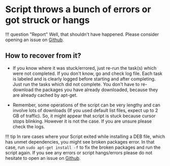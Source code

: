# Script throws a bunch of errors or got struck or hangs

!!! question "Report"
    Well, that shouldn't have happened. Please consider opening an issue on [Github](https://github.com/tprasadtp/ubuntu-post-install/issues/new).

## How to recover from it?

- If you know where it was stuck/errored, just re-run the task(s) which were not completed. If you don't know, go and check log file. Each task is labeled and is clearly logged before starting and after completing. Just run the tasks which did not complete. You don't have to re-download the packages you have already downloaded, because they are already cached by apt-get.

- Remember, some operations of the script can be very lengthy and can involve lots of downloads (If you used default list files, expect up to 2 GB of traffic). So, it might appear that script is stuck because cursor stops blinking. However it is not the case. If you are unsure please check the logs.


!!! tip
    In rare cases where your Script exited while installing a DEB file, which has unmet dependencies, you might see broken packages error. In that case, run `sudo apt-get install -f` to fix the broken packages and run the script again. If you see any errors or script hangs/errors please do not hesitate to open an issue on [Github](https://github.com/tprasadtp/ubuntu-post-install/issues/new).
